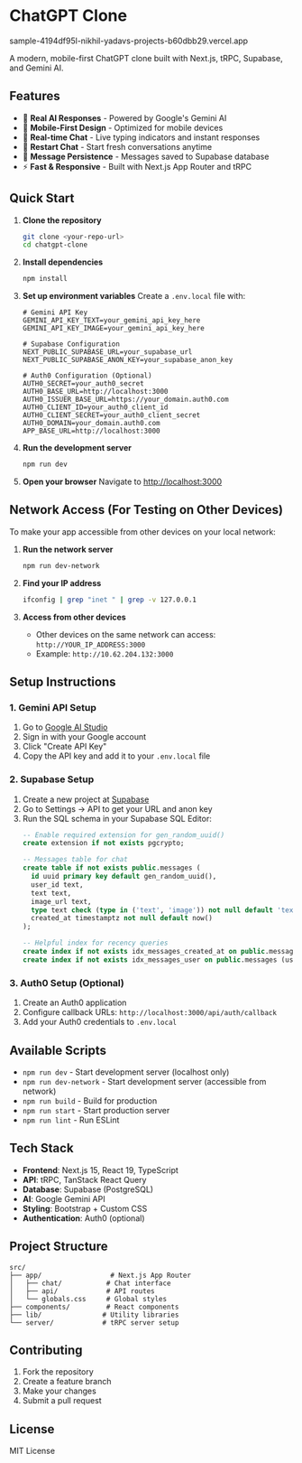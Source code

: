 # ChatGPT Clone
sample-4194df95l-nikhil-yadavs-projects-b60dbb29.vercel.app

A modern, mobile-first ChatGPT clone built with Next.js, tRPC, Supabase, and Gemini AI.

## Features

- 🤖 **Real AI Responses** - Powered by Google's Gemini AI
- 📱 **Mobile-First Design** - Optimized for mobile devices
- 💬 **Real-time Chat** - Live typing indicators and instant responses
- 🔄 **Restart Chat** - Start fresh conversations anytime
- 💾 **Message Persistence** - Messages saved to Supabase database
- ⚡ **Fast & Responsive** - Built with Next.js App Router and tRPC

## Quick Start

1. **Clone the repository**
   ```bash
   git clone <your-repo-url>
   cd chatgpt-clone
   ```

2. **Install dependencies**
   ```bash
   npm install
   ```

3. **Set up environment variables**
   Create a `.env.local` file with:
   ```env
   # Gemini API Key
   GEMINI_API_KEY_TEXT=your_gemini_api_key_here
   GEMINI_API_KEY_IMAGE=your_gemini_api_key_here

   # Supabase Configuration
   NEXT_PUBLIC_SUPABASE_URL=your_supabase_url
   NEXT_PUBLIC_SUPABASE_ANON_KEY=your_supabase_anon_key

   # Auth0 Configuration (Optional)
   AUTH0_SECRET=your_auth0_secret
   AUTH0_BASE_URL=http://localhost:3000
   AUTH0_ISSUER_BASE_URL=https://your_domain.auth0.com
   AUTH0_CLIENT_ID=your_auth0_client_id
   AUTH0_CLIENT_SECRET=your_auth0_client_secret
   AUTH0_DOMAIN=your_domain.auth0.com
   APP_BASE_URL=http://localhost:3000
   ```

4. **Run the development server**
   ```bash
   npm run dev
   ```

5. **Open your browser**
   Navigate to [http://localhost:3000](http://localhost:3000)

## Network Access (For Testing on Other Devices)

To make your app accessible from other devices on your local network:

1. **Run the network server**
   ```bash
   npm run dev-network
   ```

2. **Find your IP address**
   ```bash
   ifconfig | grep "inet " | grep -v 127.0.0.1
   ```

3. **Access from other devices**
   - Other devices on the same network can access: `http://YOUR_IP_ADDRESS:3000`
   - Example: `http://10.62.204.132:3000`

## Setup Instructions

### 1. Gemini API Setup
1. Go to [Google AI Studio](https://aistudio.google.com/app/apikey)
2. Sign in with your Google account
3. Click "Create API Key"
4. Copy the API key and add it to your `.env.local` file

### 2. Supabase Setup
1. Create a new project at [Supabase](https://supabase.com)
2. Go to Settings → API to get your URL and anon key
3. Run the SQL schema in your Supabase SQL Editor:
   ```sql
   -- Enable required extension for gen_random_uuid()
   create extension if not exists pgcrypto;

   -- Messages table for chat
   create table if not exists public.messages (
     id uuid primary key default gen_random_uuid(),
     user_id text,
     text text,
     image_url text,
     type text check (type in ('text', 'image')) not null default 'text',
     created_at timestamptz not null default now()
   );

   -- Helpful index for recency queries
   create index if not exists idx_messages_created_at on public.messages (created_at desc);
   create index if not exists idx_messages_user on public.messages (user_id);
   ```

### 3. Auth0 Setup (Optional)
1. Create an Auth0 application
2. Configure callback URLs: `http://localhost:3000/api/auth/callback`
3. Add your Auth0 credentials to `.env.local`

## Available Scripts

- `npm run dev` - Start development server (localhost only)
- `npm run dev-network` - Start development server (accessible from network)
- `npm run build` - Build for production
- `npm run start` - Start production server
- `npm run lint` - Run ESLint

## Tech Stack

- **Frontend**: Next.js 15, React 19, TypeScript
- **API**: tRPC, TanStack React Query
- **Database**: Supabase (PostgreSQL)
- **AI**: Google Gemini API
- **Styling**: Bootstrap + Custom CSS
- **Authentication**: Auth0 (optional)

## Project Structure

```
src/
├── app/                 # Next.js App Router
│   ├── chat/           # Chat interface
│   ├── api/            # API routes
│   └── globals.css     # Global styles
├── components/         # React components
├── lib/               # Utility libraries
└── server/            # tRPC server setup
```

## Contributing

1. Fork the repository
2. Create a feature branch
3. Make your changes
4. Submit a pull request

## License

MIT License
